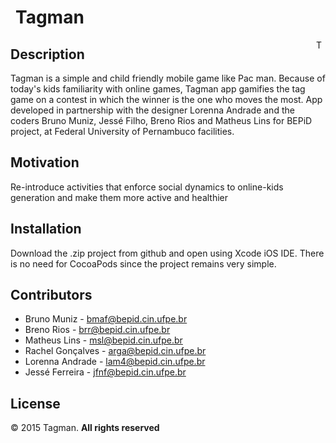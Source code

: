 # Tagman <img align="left" alt="appStore" src="http://s10.postimg.org/u1xybghqd/Screen_Shot_2016_03_20_at_5_20_32_PM.png" style="width: 5px;">

<img align="right" alt="Tagman" src="http://s27.postimg.org/vuxxbnzvn/35_home.png" style="width: 15px;">

## Description

Tagman is a simple and child friendly mobile game like Pac man. Because of today's kids familiarity with online games, Tagman app gamifies the tag game on a contest in which the winner is the one who moves the most.
App developed in partnership with the designer Lorenna Andrade and the coders Bruno Muniz, Jessé Filho, Breno Rios and Matheus Lins for BEPiD project, at Federal University of Pernambuco facilities.

## Motivation

Re-introduce activities that enforce social dynamics to online-kids generation and make them more active and healthier

## Installation

Download the .zip project from github and open using Xcode iOS IDE. There is no need for CocoaPods since the project remains very simple.

## Contributors

* Bruno Muniz - <bmaf@bepid.cin.ufpe.br>
* Breno Rios - <brr@bepid.cin.ufpe.br>
* Matheus Lins - <msl@bepid.cin.ufpe.br>
* Rachel Gonçalves - <arga@bepid.cin.ufpe.br>
* Lorenna Andrade - <lam4@bepid.cin.ufpe.br>
* Jessé Ferreira - <jfnf@bepid.cin.ufpe.br>

## License

&copy; 2015 Tagman. __All rights reserved__
